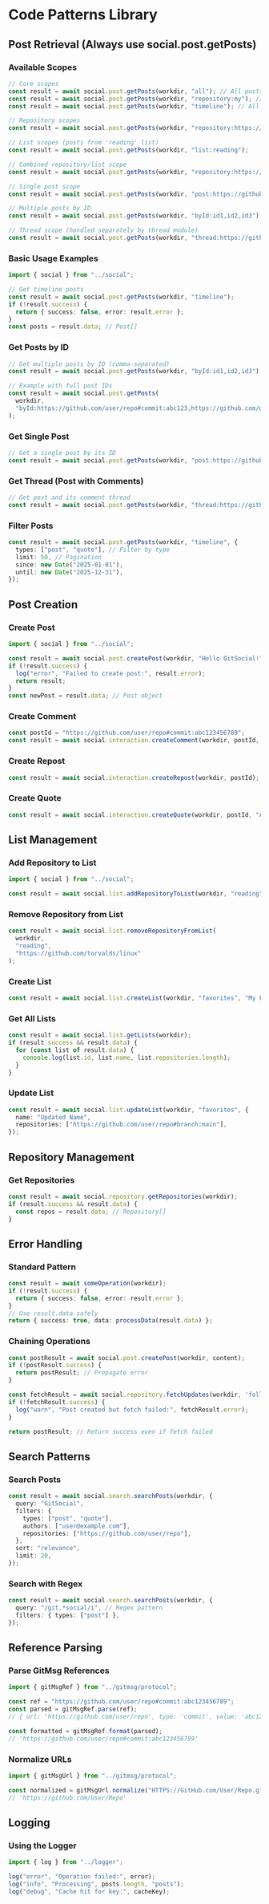 # Code Patterns Library

## Post Retrieval (Always use social.post.getPosts)

### Available Scopes

```typescript
// Core scopes
const result = await social.post.getPosts(workdir, "all"); // All posts in cache
const result = await social.post.getPosts(workdir, "repository:my"); // Current repository
const result = await social.post.getPosts(workdir, "timeline"); // All followed repositories

// Repository scopes
const result = await social.post.getPosts(workdir, "repository:https://github.com/user/repo");

// List scopes (posts from 'reading' list)
const result = await social.post.getPosts(workdir, "list:reading");

// Combined repository/list scope
const result = await social.post.getPosts(workdir, "repository:https://github.com/user/repo/list:favorites");

// Single post scope
const result = await social.post.getPosts(workdir, "post:https://github.com/user/repo#commit:abc123");

// Multiple posts by ID
const result = await social.post.getPosts(workdir, "byId:id1,id2,id3");

// Thread scope (handled separately by thread module)
const result = await social.post.getPosts(workdir, "thread:https://github.com/user/repo#commit:abc123");
```

### Basic Usage Examples

```typescript
import { social } from "../social";

// Get timeline posts
const result = await social.post.getPosts(workdir, "timeline");
if (!result.success) {
  return { success: false, error: result.error };
}
const posts = result.data; // Post[]
```

### Get Posts by ID

```typescript
// Get multiple posts by ID (comma-separated)
const result = await social.post.getPosts(workdir, "byId:id1,id2,id3");

// Example with full post IDs
const result = await social.post.getPosts(
  workdir,
  "byId:https://github.com/user/repo#commit:abc123,https://github.com/other/repo#commit:def456"
);
```

### Get Single Post

```typescript
// Get a single post by its ID
const result = await social.post.getPosts(workdir, "post:https://github.com/user/repo#commit:abc123456789");
```

### Get Thread (Post with Comments)

```typescript
// Get post and its comment thread
const result = await social.post.getPosts(workdir, "thread:https://github.com/user/repo#commit:abc123456789");
```

### Filter Posts

```typescript
const result = await social.post.getPosts(workdir, "timeline", {
  types: ["post", "quote"], // Filter by type
  limit: 50, // Pagination
  since: new Date("2025-01-01"),
  until: new Date("2025-12-31"),
});
```

## Post Creation

### Create Post

```typescript
import { social } from "../social";

const result = await social.post.createPost(workdir, "Hello GitSocial!");
if (!result.success) {
  log("error", "Failed to create post:", result.error);
  return result;
}
const newPost = result.data; // Post object
```

### Create Comment

```typescript
const postId = "https://github.com/user/repo#commit:abc123456789";
const result = await social.interaction.createComment(workdir, postId, "Great idea!");
```

### Create Repost

```typescript
const result = await social.interaction.createRepost(workdir, postId);
```

### Create Quote

```typescript
const result = await social.interaction.createQuote(workdir, postId, "Adding my thoughts...");
```

## List Management

### Add Repository to List

```typescript
import { social } from "../social";

const result = await social.list.addRepositoryToList(workdir, "reading", "https://github.com/torvalds/linux");
```

### Remove Repository from List

```typescript
const result = await social.list.removeRepositoryFromList(
  workdir,
  "reading",
  "https://github.com/torvalds/linux"
);
```

### Create List

```typescript
const result = await social.list.createList(workdir, "favorites", "My Favorites");
```

### Get All Lists

```typescript
const result = await social.list.getLists(workdir);
if (result.success && result.data) {
  for (const list of result.data) {
    console.log(list.id, list.name, list.repositories.length);
  }
}
```

### Update List

```typescript
const result = await social.list.updateList(workdir, "favorites", {
  name: "Updated Name",
  repositories: ["https://github.com/user/repo#branch:main"],
});
```

## Repository Management

### Get Repositories

```typescript
const result = await social.repository.getRepositories(workdir);
if (result.success && result.data) {
  const repos = result.data; // Repository[]
}
```

## Error Handling

### Standard Pattern

```typescript
const result = await someOperation(workdir);
if (!result.success) {
  return { success: false, error: result.error };
}
// Use result.data safely
return { success: true, data: processData(result.data) };
```

### Chaining Operations

```typescript
const postResult = await social.post.createPost(workdir, content);
if (!postResult.success) {
  return postResult; // Propagate error
}

const fetchResult = await social.repository.fetchUpdates(workdir, 'following');
if (!fetchResult.success) {
  log("warn", "Post created but fetch failed:", fetchResult.error);
}

return postResult; // Return success even if fetch failed
```

## Search Patterns

### Search Posts

```typescript
const result = await social.search.searchPosts(workdir, {
  query: "GitSocial",
  filters: {
    types: ["post", "quote"],
    authors: ["user@example.com"],
    repositories: ["https://github.com/user/repo"],
  },
  sort: "relevance",
  limit: 20,
});
```

### Search with Regex

```typescript
const result = await social.search.searchPosts(workdir, {
  query: "/git.*social/i", // Regex pattern
  filters: { types: ["post"] },
});
```

## Reference Parsing

### Parse GitMsg References

```typescript
import { gitMsgRef } from "../gitmsg/protocol";

const ref = "https://github.com/user/repo#commit:abc123456789";
const parsed = gitMsgRef.parse(ref);
// { url: 'https://github.com/user/repo', type: 'commit', value: 'abc123456789' }

const formatted = gitMsgRef.format(parsed);
// 'https://github.com/user/repo#commit:abc123456789'
```

### Normalize URLs

```typescript
import { gitMsgUrl } from "../gitmsg/protocol";

const normalized = gitMsgUrl.normalize("HTTPS://GitHub.com/User/Repo.git");
// 'https://github.com/User/Repo'
```

## Logging

### Using the Logger

```typescript
import { log } from "../logger";

log("error", "Operation failed:", error);
log("info", "Processing", posts.length, "posts");
log("debug", "Cache hit for key:", cacheKey);
```
